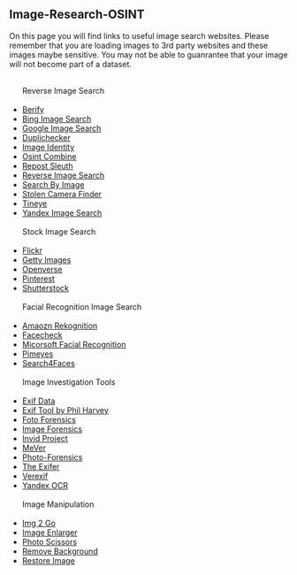 ## Image-Research-OSINT
<p>On this page you will find links to useful image search websites. Please remember that you are loading images to 3rd party websites and these images maybe sensitive. You may not be able to guanrantee that your image will not become part of a dataset.</p> 
<ul>
<br/>
Reverse Image Search
<br><br/>
  <li><a href="https://berify.com/">Berify</a></li>
  <li><a href="https://bing.com/images/feed/">Bing Image Search</a></li>
  <li><a href="https://images.google.com/">Google Image Search</a></li>
  <li><a href="https://duplichecker.com/reverse-image-search.php">Duplichecker</a></li>
  <li><a href="https://imageidentify.com/">Image Identity</a></li>
  <li><a href="https://osintcombine.com/reverse-image-analyzer/">Osint Combine</a></li>
  <li><a href="https://www.repostsleuth.com/search">Repost Sleuth</a></li>
  <li><a href="https://reverse-image-search.org/">Reverse Image Search</a></li>
  <li><a href="https://chrome.google.com/webstore/detail/search-by-image/cnojnbdhbhnkbcieeekonklommdnndci?hl=en">Search By Image</a></li>
  <li><a href="https://stolencamerafinder.com/">Stolen Camera Finder</a></li>
  <li><a href="https://tineye.com/">Tineye</a></li>
  <li><a href="https://yandex.com/images/">Yandex Image Search</a></li>
<br/>
Stock Image Search
<br><br/>
  <li><a href="https://flickr.com/">Flickr</a></li>
  <li><a href="https://gettyimages.com/">Getty Images</li>
  <li><a href="https://openverse.org/">Openverse</a></li>
  <li><a href="https://pinterest.com/">Pinterest</a></li>
  <li><a href="https://shutterstock.com/">Shutterstock</a></li>
<br/>
Facial Recognition Image Search
<br><br/>
<li><a href="https://aws.amazon.com/rekognition/?nc2=h_ql_prod_ml_rek/">Amaozn Rekognition</a></li>
 <li><a href="https://facecheck.id/">Facecheck</a></li>
 <li><a href="https://azure.microsoft.com/en-au/products/cognitive-services/face/">Micorsoft Facial Recognition</a></li>
 <li><a href="https://pimeyes.com/en">Pimeyes</a></li>
 <li><a href="https://search4faces.com/en/">Search4Faces</a></li>
<br/>
Image Investigation Tools
<br><br/>
 <li><a href="https://exifdata.com/">Exif Data</a></li>
 <li><a href="https://exiftool.org/">Exif Tool by Phil Harvey</a></li>
 <li><a href="https://fotoforensics.com/">Foto Forensics</a></li>
 <li><a href="https://imageforensic.org/">Image Forensics</a></li>
 <li><a href="https://invid-project.eu/">Invid Project</a></li>
 <li><a href="https://mever.iti.gr/forensics/">MeVer</a></li>
 <li><a href="https://29a.ch/photo-forensics/#forensic-magnifier">Photo-Forensics</a></li>
 <li><a href="https://www.thexifer.net/">The Exifer</a></li>
 <li><a href="https://www.verexif.com/en/">Verexif</a></li>
 <li><a href="https://translate.yandex.com/ocr">Yandex OCR</a></li>
<br>
Image Manipulation
<br><br/>
 <li><a href="https://img2go.com/">Img 2 Go</a></li>
 <li><a href="https://imglarger.com/">Image Enlarger</a></li>
 <li><a href="https://photoscissors.com/">Photo Scissors</a></li>
 <li><a href="https://www.remove.bg/">Remove Background</a></li>
 <li><a href="https://www.restorephotos.io/">Restore Image</a></li>
</ul>
